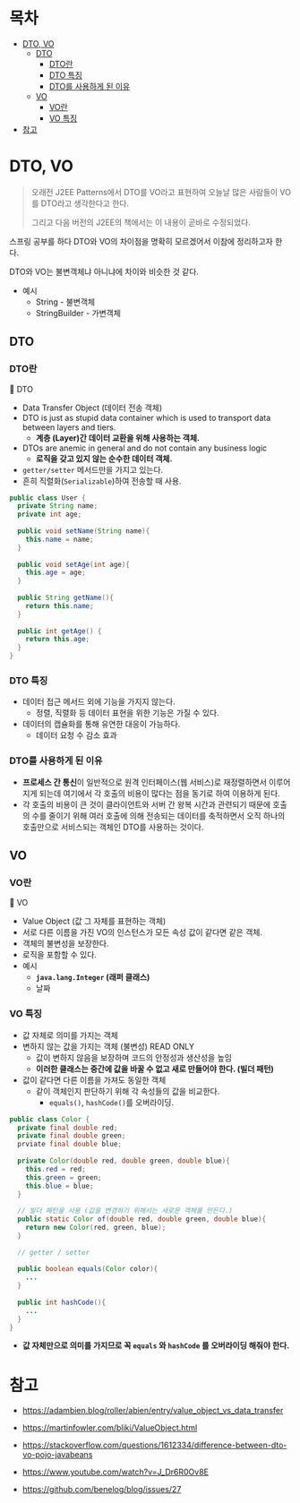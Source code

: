 # 목차

- [DTO, VO](#dto-vo)
  * [DTO](#dto)
    + [DTO란](#dto란)
    + [DTO 특징](#dto-특징)
    + [DTO를 사용하게 된 이유](#dto를-사용하게-된-이유)
  * [VO](#vo)
    + [VO란](#vo란)
    + [VO 특징](#vo-특징)
- [참고](#참고)



# DTO, VO

> 오래전 J2EE Patterns에서 DTO를 VO라고 표현하여 오늘날 많은 사람들이 VO를 DTO라고 생각한다고 한다.
>
> 그리고 다음 버전의 J2EE의 책에서는 이 내용이 곧바로 수정되었다.

스프링 공부를 하다 DTO와 VO의 차이점을 명확히 모르겠어서 이참에 정리하고자 한다.

DTO와 VO는 불변객체냐 아니냐에 차이와 비슷한 것 같다.

* 예시
  * String - 불변객체
  * StringBuilder - 가변객체



## DTO



### DTO란

🤔 DTO

* Data Transfer Object (데이터 전송 객체)
* DTO is just as stupid data container which is used to transport data between layers and tiers.
  * **계층 (Layer)간 데이터 교환을 위해 사용하는 객체.**
* DTOs are anemic in general and do not contain any business logic
  * **로직을 갖고 있지 않는 순수한 데이터 객체.** 
* `getter/setter` 메서드만을 가지고 있는다.
* 흔히 직렬화(`Serializable`)하여 전송할 때 사용.

```java
public class User {
  private String name;
  private int age;
  
  public void setName(String name){
    this.name = name;
  }
  
  public void setAge(int age){
    this.age = age;
  }
  
  public String getName(){
    return this.name;
  }
  
  public int getAge() {
    return this.age;
  }
}
```



### DTO 특징

* 데이터 접근 메서드 외에 기능을 가지지 않는다.
  * 정렬, 직렬화 등 데이터 표현을 위한 기능은 가질 수 있다.
* 데이터의 캡슐화를 통해 유연한 대응이 가능하다.
  * 데이터 요청 수 감소 효과



### DTO를 사용하게 된 이유

* **프로세스 간 통신**이 일반적으로 원격 인터페이스(웹 서비스)로 재정렬하면서 이루어지게 되는데 여기에서 각 호출의 비용이 많다는 점을 동기로 하여 이용하게 된다.
* 각 호출의 비용이 큰 것이 클라이언트와 서버 간 왕복 시간과 관련되기 때문에 호출의 수를 줄이기 위해 여러 호출에 의해 전송되는 데이터를 축적하면서 오직 하나의 호출만으로 서비스되는 객체인 DTO를 사용하는 것이다.





## VO



### VO란

🤔 VO

* Value Object (값 그 자체를 표현하는 객체)
* 서로 다른 이름을 가진 VO의 인스턴스가 모든 속성 값이 같다면 같은 객체.
* 객체의 불변성을 보장한다.
* 로직을 포함할 수 있다.
* 예시
  * **`java.lang.Integer` (래퍼 클래스)**
  * 날짜



### VO 특징

* 값 자체로 의미를 가지는 객체
* 변하지 않는 값을 가지는 객체 (불변성) READ ONLY
  * 값이 변하지 않음을 보장하며 코드의 안정성과 생산성을 높임
  * **이러한 클래스는 중간에 값을 바꿀 수 없고 새로 만들어야 한다. (빌더 패턴)**
* 값이 같다면 다른 이름을 가져도 동일한 객체
  * 같이 객체인지 판단하기 위해 각 속성들의 값을 비교한다.
    * `equals()`, `hashCode()`를 오버라이딩.

```java
public class Color {
  private final double red;
  private final double green;
  prviate final double blue;
  
  private Color(double red, double green, double blue){
    this.red = red;
    this.green = green;
    this.blue = blue;
  }
  
  // 빌더 패턴을 사용 (값을 변경하기 위해서는 새로운 객체를 만든다.)
  public static Color of(double red, double green, double blue){
    return new Color(red, green, blue);
  }
  
  // getter / setter
  
  public boolean equals(Color color){
    ...
  }
  
  public int hashCode(){
    ...
  }
}
```

* **값 자체만으로 의미를 가지므로 꼭 `equals` 와 `hashCode` 를 오버라이딩 해줘야 한다.**



# 참고

* https://adambien.blog/roller/abien/entry/value_object_vs_data_transfer

* https://martinfowler.com/bliki/ValueObject.html
* https://stackoverflow.com/questions/1612334/difference-between-dto-vo-pojo-javabeans

* https://www.youtube.com/watch?v=J_Dr6R0Ov8E

* https://github.com/benelog/blog/issues/27